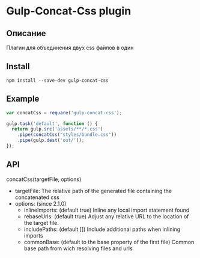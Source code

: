 # Gulp-Concat-Css plugin

## Описание

Плагин для объединения двух css файлов в один

## Install

`npm install --save-dev gulp-concat-css`

## Example

```js
var concatCss = requare('gulp-concat-css');

gulp.task('default', function () {
  return gulp.src('assets/**/*.css')
    .pipe(concatCss("styles/bundle.css"))
    .pipe(gulp.dest('out/'));
});
```

## API

concatCss(targetFile, options)

- targetFile: The relative path of the generated file containing the concatenated css
- options: (since 2.1.0)
  - inlineImports: (default true) Inline any local import statement found
  - rebaseUrls: (default true) Adjust any relative URL to the location of the target file.
  - includePaths: (default []) Include additional paths when inlining imports
  - commonBase: (default to the base property of the first file) Common base path from wich resolving files and urls